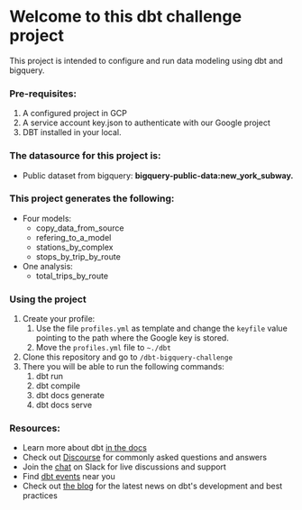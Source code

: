 # Welcome to this dbt challenge project

This project is intended to configure and run data modeling using dbt and bigquery.

### Pre-requisites:

1. A configured project in GCP
2. A service account key.json to authenticate with our Google project 
3. DBT installed in your local.

### The datasource for this project is:
- Public dataset from bigquery: **bigquery-public-data:new_york_subway.**

### This project generates the following:

- Four models:
    - copy_data_from_source
    - refering_to_a_model
    - stations_by_complex
    - stops_by_trip_by_route
- One analysis:
    - total_trips_by_route

### Using the project

1. Create your profile:
   1. Use the file `profiles.yml` as template and change the `keyfile` value pointing to the path where the Google key is stored.
   2. Move the `profiles.yml` file to `~./dbt`
2. Clone this repository and go to `/dbt-bigquery-challenge`
3. There you will be able to run the following commands:
   1. dbt run
   2. dbt compile
   3. dbt docs generate
   4. dbt docs serve


### Resources:
- Learn more about dbt [in the docs](https://docs.getdbt.com/docs/introduction)
- Check out [Discourse](https://discourse.getdbt.com/) for commonly asked questions and answers
- Join the [chat](https://community.getdbt.com/) on Slack for live discussions and support
- Find [dbt events](https://events.getdbt.com) near you
- Check out [the blog](https://blog.getdbt.com/) for the latest news on dbt's development and best practices
